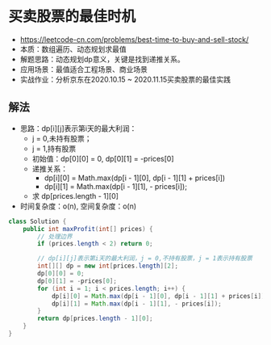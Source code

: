# 买卖股票的最佳时机
- https://leetcode-cn.com/problems/best-time-to-buy-and-sell-stock/
- 本质：数组遍历、动态规划求最值
- 解题思路：动态规划dp意义，关键是找到递推关系。
- 应用场景：最值适合工程场景、商业场景
- 实战作业：分析京东在2020.10.15 ~ 2020.11.15买卖股票的最佳实践

## 解法
- 思路：dp[i][j]表示第i天的最大利润：
    - j = 0,未持有股票；
    - j = 1,持有股票
    - 初始值：dp[0][0] = 0, dp[0][1] = -prices[0]
    - 递推关系：
        - dp[i][0] = Math.max(dp[i - 1][0], dp[i - 1][1] + prices[i])
        - dp[i][1] = Math.max(dp[i - 1][1], - prices[i]); 
    - 求 dp[prices.length - 1][0]
- 时间复杂度：o(n), 空间复杂度：o(n)

```java
class Solution {
    public int maxProfit(int[] prices) {
        // 处理边界
        if (prices.length < 2) return 0; 

        // dp[i][j]表示第i天的最大利润，j = 0,不持有股票，j = 1表示持有股票     
        int[][] dp = new int[prices.length][2];
        dp[0][0] = 0;
        dp[0][1] = -prices[0];
        for (int i = 1; i < prices.length; i++) {
            dp[i][0] = Math.max(dp[i - 1][0], dp[i - 1][1] + prices[i]);
            dp[i][1] = Math.max(dp[i - 1][1], - prices[i]);
        }
        return dp[prices.length - 1][0];
    }
}
```